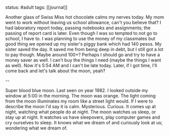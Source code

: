 status: #adult 
tags: [[journal]]

Another glass of Swiss Miss hot chocolate calms my nerves today. My mom went to work without leaving us school allowance, can't you believe that? I had laboratory report today, passing notebooks and assignments; the passing of report card is later. Even though I was so tempted to not go to school, I have to. I was planning to use the money of my classmates but good thing we opened up my sister's piggy bank which had 140 pesos. My sister saved the day. It saved me from being deep in debt, but I still got a lot to pay though. Maybe around 100+? Perhaps I should go and try to have a money saver as well. I can't buy the things I need (maybe the things I want as well). Now it's 5:54 AM and I can't be late today. Later, if I got time, I'll come back and let's talk about the moon, yeah?

--

Super blood blue moon. Last seen on year 1982. I looked outside my window at 5:00 in the morning. The moon was orange. The light coming from the moon illuminates my room like a street light would. If I were to describe the moon I'd say it is calm. Mysterious. Curious. It comes up at night, watching what people do at night. The moon watches us sleep, or stay up at night. It watches us have sleepovers, play computer games and cry ourselves to sleep. It knows what we dream of and curiously look at us; wondering what we dream of. 